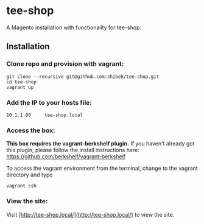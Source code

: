 tee-shop
========

A Magento installation with functionality for tee-shop.

Installation
------------

### Clone repo and provision with vagrant:

    git clone --recursive git@github.com:zhibek/tee-shop.git
    cd tee-shop
    vagrant up


### Add the IP to your hosts file:

    10.1.1.80     tee-shop.local


### Access the box:

**This box requires the vagrant-berkshelf plugin.**
If you haven't already got this plugin, please follow the install instructions here:
https://github.com/berkshelf/vagrant-berkshelf

To access the vagrant environment from the terminal, change to the vagrant directory and type 

    vagrant ssh


### View the site:

Visit [http://tee-shop.local/](http://tee-shop.local/) to view the site.